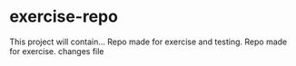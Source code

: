 # exercise-repo
This project will contain...
Repo made for exercise and testing.
Repo made for exercise.
changes file

